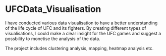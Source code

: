 # UFCData_Visualisation
I have conducted various data visualisation to have a better understanding of the life cycle of UFC and its fighters.
By creating different types of visualisations, I could make a clear insight for the UFC games and suggest a possbility to monetise the analysis of the data.

The project includes clustering analysis, mapping, heatmap analysis etc. 

